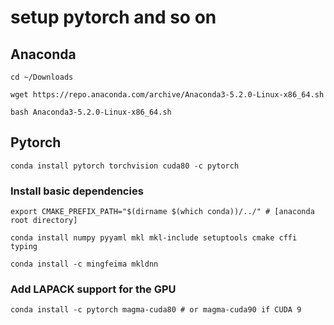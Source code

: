 # setup pytorch and so on


## Anaconda

```cd ~/Downloads```

```wget https://repo.anaconda.com/archive/Anaconda3-5.2.0-Linux-x86_64.sh```

```bash Anaconda3-5.2.0-Linux-x86_64.sh```


## Pytorch

```conda install pytorch torchvision cuda80 -c pytorch```

### Install basic dependencies

```export CMAKE_PREFIX_PATH="$(dirname $(which conda))/../" # [anaconda root directory]```

```conda install numpy pyyaml mkl mkl-include setuptools cmake cffi typing```

```conda install -c mingfeima mkldnn```


### Add LAPACK support for the GPU

```conda install -c pytorch magma-cuda80 # or magma-cuda90 if CUDA 9```


